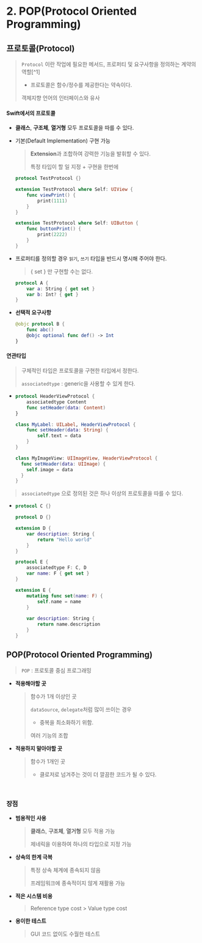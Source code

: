 # 2. POP(Protocol Oriented Programming)



## 프로토콜(Protocol)

> `Protocol` 이란 작업에 필요한 메서드, 프로퍼티 및 요구사항을 정의하는 계약의 역할[^1]
>
> - 프로토콜은 함수/정수를 제공한다는 약속이다.
>
> 객체지향 언어의 인터페이스와 유사



#### Swift에서의 프로토콜

- **클래스**, **구조체**, **열거형** 모두 프로토콜을 따를 수 있다.

- 기본(Default Implementation) 구현 가능

  > **Extension**과 조합하여 강력한 기능을 발휘할 수 있다.
  >
  > 특정 타입이 할 일 지정 + 구현을 한번에

  ```swift
  protocol TestProtocol {}

  extension TestProtocol where Self: UIView {
      func viewPrint() {
          print(1111)
      }
  }

  extension TestProtocol where Self: UIButton {
      func buttonPrint() {
          print(2222)
      }
  }
  ```

- 프로퍼티를 정의할 경우 `읽기`, `쓰기` 타입을 반드시 명시해 주어야 한다.

  > { set } 만 구현할 수는 없다.

  ```Swift
  protocol A {
      var a: String { get set }
      var b: Int? { get }
  }
  ```

- **선택적 요구사항**

  ```swift
  @objc protocol B {
      func abc()
      @objc optional func def() -> Int
  }
  ```




#### 연관타입

> 구체적인 타입은 프로토콜을 구현한 타입에서 정한다.
>
> `associatedtype` : generic을 사용할 수 있게 한다.

- ```swift
  protocol HeaderViewProtocol {
      associatedtype Content
      func setHeader(data: Content)
  }

  class MyLabel: UILabel, HeaderViewProtocol {
      func setHeader(data: String) {
          self.text = data
      }
  }

  class MyImageView: UIImageView, HeaderViewProtocol {
    func setHeader(data: UIImage) {
      self.image = data
    }
  }
  ```

> `associatedtype` 으로 정의된 것은 하나 이상의 프로토콜을 따를 수 있다.

- ```swift
  protocol C {}

  protocol D {}

  extension D {
      var description: String {
          return "Hello world"
      }
  }

  protocol E {
      associatedtype F: C, D
      var name: F { get set }
  }

  extension E {
      mutating func set(name: F) {
          self.name = name
      }
      
      var description: String {
          return name.description
      }
  }
  ```




## POP(Protocol Oriented Programming)

> `POP` : 프로토콜 중심 프로그래밍



- **적용해야할 곳**

  > 함수가 1개 이상인 곳
  >
  > `dataSource`, `delegate`처럼 많이 쓰이는 경우
  >
  > - 중복을 최소화하기 위함.
  >
  > 여러 기능의 조합

- **적용하지 말아야할 곳**

  > 함수가 1개인 곳
  >
  > - 클로저로 넘겨주는 것이 더 깔끔한 코드가 될 수 있다.

  ​


### 장점

- **범용적인 사용**

  > **클래스**, **구조체**, **열거형** 모두 적용 가능
  >
  > 제네릭을 이용하여 하나의 타입으로 지정 가능

- **상속의 한계 극복**

  > 특정 상속 체계에 종속되지 않음
  >
  > 프레임워크에 종속적이지 않게 재활용 가능

- **적은 시스템 비용**

  > Reference type cost > Value type cost

- **용이한 테스트**

  > GUI 코드 없이도 수월한 테스트